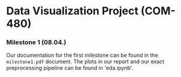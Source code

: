 # Data Visualization Project (COM-480)

###

### Milestone 1 (08.04.)

Our documentation for the first milestone can be found in the `milestone1.pdf` document.
The plots in our report and our exact preprocessing pipeline can be found in 'eda.ipynb'. 
